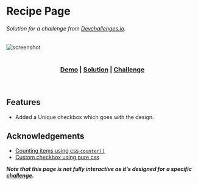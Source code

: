 # Recipe Page
###### Solution for a challenge from [Devchallenges.io](http://devchallenges.io).

![screenshot](https://repository-images.githubusercontent.com/367283088/93ad92aa-8f09-4be5-a799-d42feddb7e8f)
<br /><br />
<h3 align="center">
   <a href="https://aboodibrahim.github.io/recipe-page">Demo</a>
   <span> | </span>
   <a href="https://github.com/AboodIbrahim/recipe-page">Solution</a>
   <span> | </span>
   <a href="https://devchallenges.io/challenges/OEKdUZ6xs0h99C38XVht">Challenge</a>
</h3>
<br />

## Features
- Added a Unique checkbox which goes with the design.

## Acknowledgements
- [Counting items using css `counter()`](https://www.w3schools.com/css/css_counters.asp)
- [Custom checkbox using pure css](https://moderncss.dev/pure-css-custom-checkbox-style)

**_Note that this page is not fully interactive as it's designed for a specific [challenge](https://devchallenges.io/challenges/OEKdUZ6xs0h99C38XVht)._**